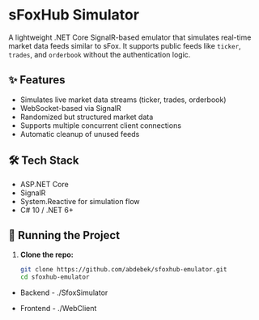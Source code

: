 # sFoxHub Simulator

A lightweight .NET Core SignalR-based emulator that simulates real-time market data feeds similar to sFox. It supports public feeds like `ticker`, `trades`, and `orderbook` without the authentication logic.

## ✨ Features

- Simulates live market data streams (ticker, trades, orderbook)
- WebSocket-based via SignalR
- Randomized but structured market data
- Supports multiple concurrent client connections
- Automatic cleanup of unused feeds

## 🛠️ Tech Stack

- ASP.NET Core
- SignalR
- System.Reactive for simulation flow
- C# 10 / .NET 6+

## 🚀 Running the Project

1. **Clone the repo:**

   ```bash
   git clone https://github.com/abdebek/sfoxhub-emulator.git
   cd sfoxhub-emulator


- Backend - ./SfoxSimulator

- Frontend - ./WebClient
